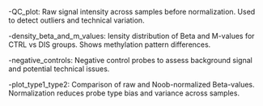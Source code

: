 -QC_plot: Raw signal intensity across samples before normalization. Used to detect outliers and technical variation.

-density_beta_and_m_values: Iensity distribution of Beta and M-values for CTRL vs DIS groups. Shows methylation pattern differences.

-negative_controls: Negative control probes to assess background signal and potential technical issues.

-plot_type1_type2: Comparison of raw and Noob-normalized Beta-values. Normalization reduces probe type bias and variance across samples.
